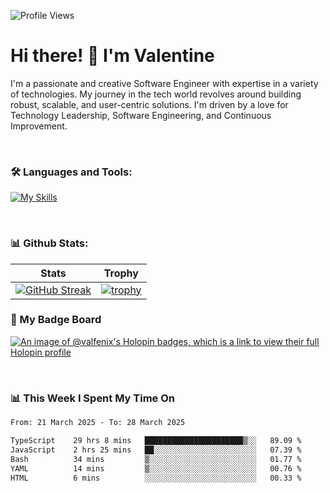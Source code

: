 
    
![Profile Views](https://komarev.com/ghpvc/?username=theodogwutech&color=blue)

# Hi there! 👋 I'm Valentine 
I'm a passionate and creative Software Engineer with expertise in a variety of technologies. My journey in the tech world revolves around building robust, scalable, and user-centric solutions. I'm driven by a love for Technology Leadership, Software Engineering, and Continuous Improvement.

<br />



### 🛠 Languages and Tools:

[![My Skills](https://skillicons.dev/icons?i=nodejs,js,nestjs,nextjs,react,vuejs,nuxtjs,express,tailwind,styledcomponents,materialui,mongodb,sequelize,mysql,postgres,pinia,redux,vite,html,css,pug,aws,prisma,bitbucket,bootstrap,emotion,git,gitlab,go,heroku,jest,netlify,nginx,npm,postman,rabbitmq,redis,supabase,svg,github,ts,ubuntu,vercel,vscode,yarn,powershell&perline=15)](https://skillicons.dev)

<br />

### 📊 Github Stats:

| Stats            | Trophy               |
|-----------------------|-------------------|
| [![GitHub Streak](https://streak-stats.demolab.com?user=theodogwutech&theme=great-gatsby&hide_border=true&border_radius=9.9)](https://git.io/streak-stats) | [![trophy](https://github-profile-trophy.vercel.app/?username=theodogwutech&theme=darkhub&column=7)](https://github.com/ryo-ma/github-profile-trophy) |

### 🥇 My Badge Board
[![An image of @valfenix's Holopin badges, which is a link to view their full Holopin profile](https://holopin.me/valfenix)](https://holopin.io/@valfenix)

<br />

### 📊 This Week I Spent My Time On
<!--START_SECTION:waka-->

```txt
From: 21 March 2025 - To: 28 March 2025

TypeScript    29 hrs 8 mins   ██████████████████████▒░░   89.09 %
JavaScript    2 hrs 25 mins   ██░░░░░░░░░░░░░░░░░░░░░░░   07.39 %
Bash          34 mins         ▒░░░░░░░░░░░░░░░░░░░░░░░░   01.77 %
YAML          14 mins         ▒░░░░░░░░░░░░░░░░░░░░░░░░   00.76 %
HTML          6 mins          ░░░░░░░░░░░░░░░░░░░░░░░░░   00.33 %
```

<!--END_SECTION:waka-->




